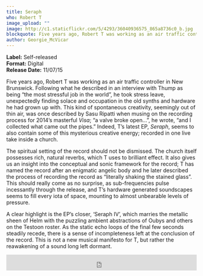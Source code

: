 ```yaml
---
title: Seraph
who: Robert T
image_upload: ""
image: http://c1.staticflickr.com/5/4293/36040936575_865a8736c0_b.jpg
blockquote: Five years ago, Robert T was working as an air traffic controller in New Brunswick. Following what he described in an interview with Thump as being “the most stressful job in the world”, he took stress leave, unexpectedly finding solace and occupation in the old synths and hardware he had grown up with. This kind of spontaneous creativity, seemingly out of thin air, was once described by Sasu Ripatti when musing on the recording process for 2014’s masterful _Visa_; “a valve broke open…”, he wrote, “and I collected what came out the pipes.” Indeed, T’s latest EP, _Seraph_, seems to also contain some of this mysterious creative energy; recorded in one live take inside a church.
author: Georgie_McVicar
---
```

**Label:** Self-released
<br>**Format:** Digital
<br>**Release Date:** 11/07/15

Five years ago, Robert T was working as an air traffic controller in New Brunswick. Following what he described in an interview with Thump as being “the most stressful job in the world”, he took stress leave, unexpectedly finding solace and occupation in the old synths and hardware he had grown up with. This kind of spontaneous creativity, seemingly out of thin air, was once described by Sasu Ripatti when musing on the recording process for 2014’s masterful _Visa_; “a valve broke open…”, he wrote, “and I collected what came out the pipes.” Indeed, T’s latest EP, _Seraph_, seems to also contain some of this mysterious creative energy; recorded in one live take inside a church.

The spiritual setting of the record should not be dismissed. The church itself possesses rich, natural reverbs, which T uses to brilliant effect. It also gives us an insight into the conceptual and sonic framework for the record; T has named the record after an enigmatic angelic body and he later described the process of recording the record as “literally shaking the stained glass”. This should really come as no surprise, as sub-frequencies pulse incessantly through the release, and T’s hardware generated soundscapes seems to fill every iota of space, mounting to almost unbearable levels of pressure.

A clear highlight is the EP’s closer, ‘Seraph IV’, which marries the metallic sheen of Helm with the puzzling ambient abstractions of Oubys and others on the Testoon roster. As the static echo loops of the final few seconds steadily recede, there is a sense of incompleteness left at the conclusion of the record. This is not a new musical manifesto for T, but rather the reawakening of a sound long left dormant.

<iframe style="border: 0; width: 100%; height: 42px;" src="https://bandcamp.com/EmbeddedPlayer/album=1692943754/size=small/bgcol=333333/linkcol=ffffff/artwork=none/transparent=true/" seamless>[Seraph by Robert T](http://robertt.bandcamp.com/album/seraph)</iframe>
